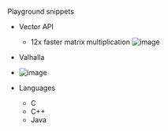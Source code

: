 Playground snippets
  - Vector API
    - 12x faster matrix multiplication
    ![image](https://github.com/jbhateja/playground_snippets/assets/20312349/9c5a44b8-fb25-468d-9a28-aec36f4a861d)

  - Valhalla
  - ![image](https://github.com/jbhateja/playground_snippets/assets/20312349/ae95f271-199c-4f48-9f6f-dbfdac84f9ac)

  - Languages
    - C
    - C++
    - Java
